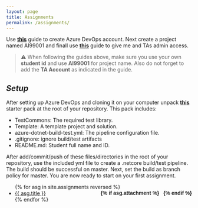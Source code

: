 ```yaml
---
layout: page
title: Assignments
permalink: /assignments/
---
```


Use [**this**](../static_files/docs/AzureDevOpsAccount.pdf) guide to create Azure DevOps account. Next create a project named AI99001 and finall use [**this**](../static_files/docs/AdminAccess.pdf) guide to give me and TAs admin access.  

> ⚠ When following the guides above, make sure you use your own **student id** and use **AI99001** for project name. Also do not forget to add the **TA Account** as indicated in the guide.

## *Setup*
After setting up Azure DevOps and cloning it on your computer unpack [**this**](../static_files/assignments/AI99001.rar) starter pack at the root of your repository. This pack includes:
* TestCommons\: The required test library.
* Template\: A template project and solution.
* azure-dotnet-build-test.yml: The pipeline configuration file.
* .gitignore: ignore build/test artifacts
* README.md: Student full name and ID.

After add/commit/push of these files/directories in the root of your repository, use the included yml file to create a .netcore build/test pipeline. The build should be successful on master. Next, set the build as branch policy for master. You are now ready to start on your first assignment.


<ul id="archive">
{% for asg in site.assignments reversed %}
      <li class="archiveposturl" style="background: transparent">
        <span><a href="{{ asg.url | prepend: site.baseurl}}">{{ asg.title }}</a></span>
<strong style="font-size:100%; font-family: 'Titillium Web', sans-serif; float:right">
<a title="Download problems (pdf)" href="{{ asg.pdf | prepend: site.baseurl }}"><i class="fas fa-file-pdf"></i></a> 
{% if asg.attachment %}
&nbsp; <a title="Download attachments (zip)" href="{{ asg.attachment | prepend: site.baseurl }}"><i class="fas fa-file-archive"></i></a>
{% endif %}
</strong> 
      </li>
{% endfor %}
</ul>
